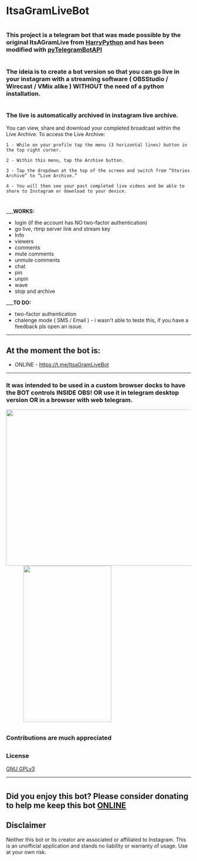 
# ItsaGramLiveBot
#
### This project is a telegram bot that was made possible by the original ItsAGramLive from [HarryPython](https://github.com/harrypython/itsagramlive) and has been modified with [pyTelegramBotAPI](https://github.com/eternnoir/pyTelegramBotAPI)
#
### The ideia is to create a bot version so that you can go live in your instagram with a streaming software ( OBSStudio / Wirecast / VMix alike ) WITHOUT the need of a python installation.





#
### The live is automatically archived in instagram live archive.
You can view, share and download your completed broadcast within the Live Archive. To access the Live Archive:

    1 - While on your profile tap the menu (3 horizontal lines) button in the top right corner.

    2 - Within this menu, tap the Archive button. 

    3 - Tap the dropdown at the top of the screen and switch from “Stories Archive” to “Live Archive.” 

    4 - You will then see your past completed live videos and be able to share to Instagram or download to your device. 

#
___**WORKS:**
- login (if the account has NO two-factor authentication) 
- go live, rtmp server link and stream key
- Info
- viewers
- comments
- mute comments
- unmute comments
- chat
- pin
- unpin
- wave
- stop and archive

 
___**TO DO:**
- two-factor authentication
- chalenge mode ( SMS / Email ) - i wasn't able to teste this, if you have a feedback pls open an issue.

-------------------------------------

## At the moment the bot is:
- ONLINE -  https://t.me/ItsaGramLiveBot
  

-------------------------------------
### It was intended to be used in a custom browser docks to have the BOT controls INSIDE OBS! OR use it in telegram desktop version OR in a browser with web telegram.



<img src="https://user-images.githubusercontent.com/67715164/175843475-46f61b11-b5e5-46c1-aada-1b5668662794.png" width="680" height="426">&nbsp;&nbsp;&nbsp;&nbsp;&nbsp;&nbsp;&nbsp;&nbsp;&nbsp;&nbsp;&nbsp;&nbsp;<img src="https://user-images.githubusercontent.com/67715164/173175592-3f9ba36e-4f1b-4c8c-8cfc-bdd7461adcf6.png" width="240" height="426">


##
### Contributions are much appreciated

##



### License

[ GNU GPLv3 ](https://choosealicense.com/licenses/gpl-3.0/)

-------------------------------------


#
## Did you enjoy this bot? Please consider donating to help me keep this bot [ONLINE](https://www.paypal.com/donate/?business=8GTDHP8TTEMUJ&no_recurring=0&item_name=Thank+you%21+This+means+a+lot+to+me+and+to+this+project.&currency_code=BRL) 


 
## Disclaimer

Neither this bot or its creator are associated or affiliated to Instagram. This is an unofficial application and stands no liability or warranty of usage. Use at your own risk.




